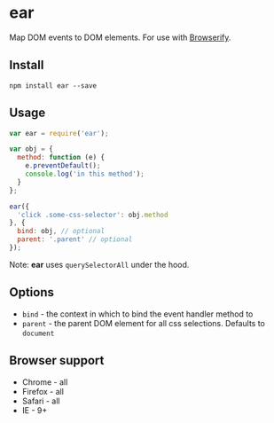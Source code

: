 # ear
 
Map DOM events to DOM elements. For use with [Browserify](http://browserify.org/).
 
## Install
 
```
npm install ear --save
```
 
## Usage
 
```js
var ear = require('ear');

var obj = {
  method: function (e) {
    e.preventDefault();
    console.log('in this method');    
  }
};

ear({
  'click .some-css-selector': obj.method
}, {
  bind: obj, // optional
  parent: '.parent' // optional
});
```
 
Note: **ear** uses `querySelectorAll` under the hood.

## Options

* `bind` - the context in which to bind the event handler method to
* `parent` - the parent DOM element for all css selections. Defaults to `document`
 
## Browser support

* Chrome - all
* Firefox - all
* Safari - all
* IE - 9+